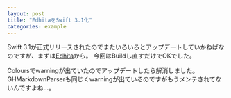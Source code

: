 ```yaml
---
layout: post
title: "EdhitaをSwift 3.1化"
categories: example
---
```


Swift 3.1が正式リリースされたのでまたいろいろとアップデートしていかねばなのですが、まずは[Edhita](https://github.com/tnantoka/edhita)から。
今回はBuildし直すだけでOKでした。

Coloursでwarningが出ていたのでアップデートしたら解消しました。
GHMarkdownParserも同じくwarningが出ているのですがもうメンテされてないんですよね…。
